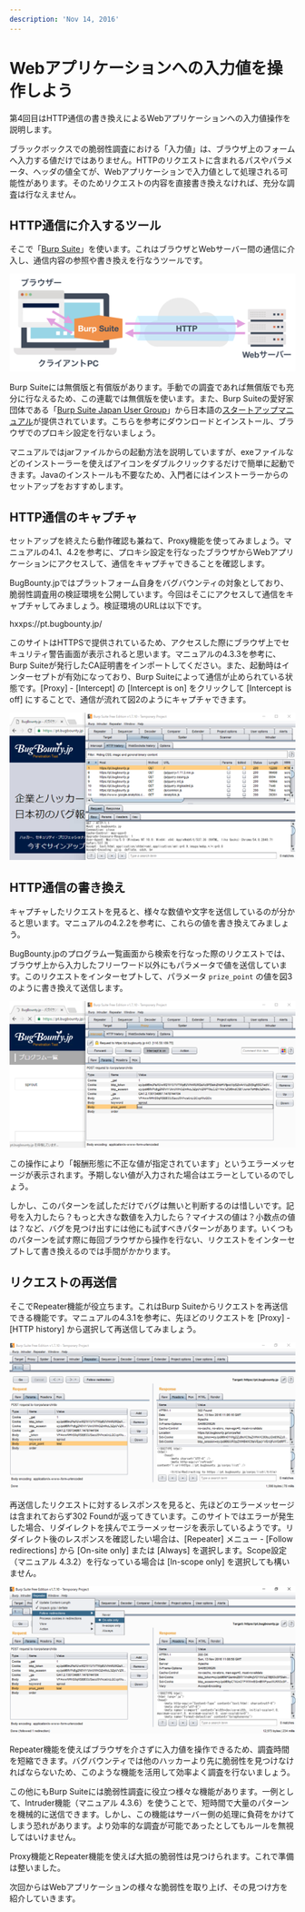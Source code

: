 ```yaml
---
description: 'Nov 14, 2016'
---
```


# Webアプリケーションへの入力値を操作しよう

第4回目はHTTP通信の書き換えによるWebアプリケーションへの入力値操作を説明します。

ブラックボックスでの脆弱性調査における「入力値」は、ブラウザ上のフォームへ入力する値だけではありません。HTTPのリクエストに含まれるパスやパラメータ、ヘッダの値全てが、Webアプリケーションで入力値として処理される可能性があります。そのためリクエストの内容を直接書き換えなければ、充分な調査は行なえません。

## HTTP通信に介入するツール

そこで「[Burp Suite](https://portswigger.net/burp)」を使います。これはブラウザとWebサーバー間の通信に介入し、通信内容の参照や書き換えを行なうツールです。

![&#x56F3;1. HTTP&#x901A;&#x4FE1;&#x306B;&#x4ECB;&#x5165;&#x3059;&#x308B;Burp Suite](../.gitbook/assets/e4_figure1.png)

Burp Suiteには無償版と有償版があります。手動での調査であれば無償版でも充分に行なえるため、この連載では無償版を使います。また、Burp Suiteの愛好家団体である「[Burp Suite Japan User Group](https://twitter.com/burpsuitejapan)」から日本語の[スタートアップマニュアル](https://github.com/burpsuitejapan/startup/blob/master/startup_manual.pdf)が提供されています。こちらを参考にダウンロードとインストール、ブラウザでのプロキシ設定を行ないましょう。

マニュアルではjarファイルからの起動方法を説明していますが、exeファイルなどのインストーラーを使えばアイコンをダブルクリックするだけで簡単に起動できます。Javaのインストールも不要なため、入門者にはインストーラーからのセットアップをおすすめします。

## HTTP通信のキャプチャ

セットアップを終えたら動作確認も兼ねて、Proxy機能を使ってみましょう。マニュアルの4.1、4.2を参考に、プロキシ設定を行なったブラウザからWebアプリケーションにアクセスして、通信をキャプチャできることを確認します。

BugBounty.jpではプラットフォーム自身をバグバウンティの対象としており、脆弱性調査用の検証環境を公開しています。今回はそこにアクセスして通信をキャプチャしてみましょう。検証環境のURLは以下です。

hxxps://pt.bugbounty.jp/

このサイトはHTTPSで提供されているため、アクセスした際にブラウザ上でセキュリティ警告画面が表示されると思います。マニュアルの4.3.3を参考に、Burp Suiteが発行したCA証明書をインポートしてください。また、起動時はインターセプトが有効になっており、Burp Suiteによって通信が止められている状態です。\[Proxy\] - \[Intercept\] の \[Intercept is on\] をクリックして \[Intercept is off\] にすることで、通信が流れて図2のようにキャプチャできます。

![&#x56F3;2. BugBounty.jp&#x306B;&#x30A2;&#x30AF;&#x30BB;&#x30B9;&#x3057;&#x305F;&#x969B;&#x306E;&#x901A;&#x4FE1;](../.gitbook/assets/e4_figure2.png)

## HTTP通信の書き換え

キャプチャしたリクエストを見ると、様々な数値や文字を送信しているのが分かると思います。マニュアルの4.2.2を参考に、これらの値を書き換えてみましょう。

BugBounty.jpのプログラム一覧画面から検索を行なった際のリクエストでは、ブラウザ上から入力したフリーワード以外にもパラメータで値を送信しています。このリクエストをインターセプトして、パラメータ `prize_point` の値を図3のように書き換えて送信します。

![&#x56F3;3. &#x691C;&#x7D22;&#x6642;&#x306E;&#x30EA;&#x30AF;&#x30A8;&#x30B9;&#x30C8;&#x3092;&#x66F8;&#x304D;&#x63DB;&#x3048;](../.gitbook/assets/e4_figure3.png)

この操作により「報酬形態に不正な値が指定されています」というエラーメッセージが表示されます。予期しない値が入力された場合はエラーとしているのでしょう。

しかし、このパターンを試しただけでバグは無いと判断するのは惜しいです。記号を入力したら？もっと大きな数値を入力したら？マイナスの値は？小数点の値は？など、バグを見つけ出すには他にも試すべきパターンがあります。いくつものパターンを試す際に毎回ブラウザから操作を行ない、リクエストをインターセプトして書き換えるのでは手間がかかります。

## リクエストの再送信

そこでRepeater機能が役立ちます。これはBurp Suiteからリクエストを再送信できる機能です。マニュアルの4.3.1を参考に、先ほどのリクエストを \[Proxy\] - \[HTTP history\] から選択して再送信してみましょう。

![&#x56F3;4. &#x691C;&#x7D22;&#x6642;&#x306E;&#x30EA;&#x30AF;&#x30A8;&#x30B9;&#x30C8;&#x3092;&#x518D;&#x9001;&#x4FE1;](../.gitbook/assets/e4_figure4.png)

再送信したリクエストに対するレスポンスを見ると、先ほどのエラーメッセージは含まれておらず302 Foundが返ってきています。このサイトではエラーが発生した場合、リダイレクトを挟んでエラーメッセージを表示しているようです。リダイレクト後のレスポンスを確認したい場合は、\[Repeater\] メニュー - \[Follow redirections\] から \[On-site only\] または \[Always\] を選択します。Scope設定（マニュアル 4.3.2）を行なっている場合は \[In-scope only\] を選択しても構いません。

![&#x56F3;5. Repeater&#x6A5F;&#x80FD;&#x306E; \[Follow redirections\] &#x3092;&#x8A2D;&#x5B9A;](../.gitbook/assets/e4_figure5.png)

Repeater機能を使えばブラウザを介さずに入力値を操作できるため、調査時間を短縮できます。バグバウンティでは他のハッカーより先に脆弱性を見つけなければならないため、このような機能を活用して効率よく調査を行ないましょう。



この他にもBurp Suiteには脆弱性調査に役立つ様々な機能があります。一例として、Intruder機能（マニュアル 4.3.6）を使うことで、短時間で大量のパターンを機械的に送信できます。しかし、この機能はサーバー側の処理に負荷をかけてしまう恐れがあります。より効率的な調査が可能であったとしてもルールを無視してはいけません。

Proxy機能とRepeater機能を使えば大抵の脆弱性は見つけられます。これで準備は整いました。

次回からはWebアプリケーションの様々な脆弱性を取り上げ、その見つけ方を紹介していきます。

